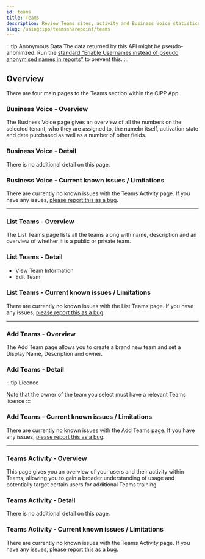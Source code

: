```yaml
---
id: teams
title: Teams
description: Review Teams sites, activity and Business Voice statistics
slug: /usingcipp/teamssharepoint/teams
---
```


:::tip Anonymous Data
The data returned by this API might be pseudo-anonimzed. Run the [standard "Enable Usernames instead of pseudo anonymised names in reports"](../../tenantadministration/standards/) to prevent this.
:::

## Overview

There are four main pages to the Teams section within the CIPP App

### Business Voice - Overview

The Business Voice page gives an overview of all the numbers on the selected tenant, who they are assigned to, the numebr itself, activation state and date purchased as well as a number of other fields.

### Business Voice - Detail

There is no additional detail on this page.

### Business Voice - Current known issues / Limitations

There are currently no known issues with the Teams Activity page.  If you have any issues, [please report this as a bug](https://github.com/KelvinTegelaar/CIPP/issues/new?assignees=&labels=&template=bug_report.md&title=BUG%3A+).

---

### List Teams - Overview

The List Teams page lists all the teams along with name, description and an overview of whether it is a public or private team.

### List Teams - Detail

* View Team Information
* Edit Team

### List Teams - Current known issues / Limitations

There are currently no known issues with the List Teams  page.  If you have any issues, [please report this as a bug](https://github.com/KelvinTegelaar/CIPP/issues/new?assignees=&labels=&template=bug_report.md&title=BUG%3A+).


---

### Add Teams - Overview

The Add Team page allows you to create a brand new team and set a Display Name, Description and owner.  



### Add Teams - Detail

:::tip Licence

Note that the owner of the team you select must have a relevant Teams licence
:::

### Add Teams - Current known issues / Limitations

There are currently no known issues with the Add Teams page.  If you have any issues, [please report this as a bug](https://github.com/KelvinTegelaar/CIPP/issues/new?assignees=&labels=&template=bug_report.md&title=BUG%3A+).

---

### Teams Activity - Overview

This page gives you an overview of your users and their activity within Teams, allowing you to gain a broader understanding of usage and potentially target certain users for additional Teams training

### Teams Activity - Detail

There is no additional detail on this page.

### Teams Activity - Current known issues / Limitations

There are currently no known issues with the Teams Activity page.  If you have any issues, [please report this as a bug](https://github.com/KelvinTegelaar/CIPP/issues/new?assignees=&labels=&template=bug_report.md&title=BUG%3A+).


